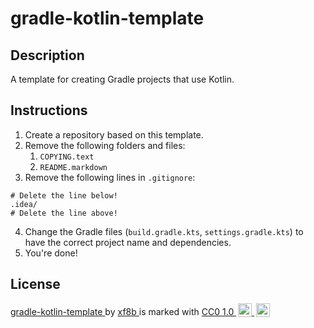 # gradle-kotlin-template

## Description

A template for creating Gradle projects that use Kotlin.

## Instructions

1. Create a repository based on this template.
2. Remove the following folders and files:
   1. `COPYING.text`
   2. `README.markdown`
3. Remove the following lines in `.gitignore`:

```gitignore
# Delete the line below!
.idea/
# Delete the line above!
```

4. Change the Gradle files (`build.gradle.kts`, `settings.gradle.kts`) to have the correct project name and
   dependencies.
5. You're done!

## License

<p>
    <a href="https://github.com/xf8b/gradle-kotlin-template/" property="dct:title" rel="cc:attributionURL">
        gradle-kotlin-template
    </a>
    by
    <a href="https://xf8b.github.io/" property="cc:attributionName" rel="cc:attributionURL dct:creator">
        xf8b
    </a>
    is marked with
    <a href="http://creativecommons.org/publicdomain/zero/1.0" rel="license noopener noreferrer"
       style="display:inline-block;" target="_blank">
        CC0 1.0
        <img alt="CC Icon"
             src="https://mirrors.creativecommons.org/presskit/icons/cc.svg"
             style="height:22px!important;margin-left:3px;vertical-align:text-bottom;">
        <img alt="CC0 Icon"
             src="https://mirrors.creativecommons.org/presskit/icons/zero.svg"
             style="height:22px!important;margin-left:3px;vertical-align:text-bottom;">
    </a>
</p>